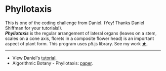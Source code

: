 # Phyllotaxis 
This is one of the coding challenge from Daniel. (Yey! Thanks Daniel Shiffman for your tutorials!). <br />
**_Phyllotaxis_** is the regular arrangement of lateral organs (leaves on a stem, scales on
a cone axis, florets in a composite flower head) is an important aspect of plant form.
This program uses p5.js library. See my work [★](https://marievyyy.github.io/phyllotaxis/).
***
- View Daniel's [tutorial](https://www.youtube.com/watch?v=KWoJgHFYWxY&index=33&list=PLRqwX-V7Uu6ZiZxtDDRCi6uhfTH4FilpH).
- Algorithmic Botany - Phyllotaxis: [paper](http://algorithmicbotany.org/papers/abop/abop-ch4.pdf).

